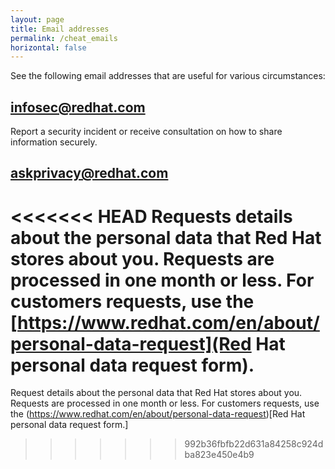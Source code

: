 ```yaml
---
layout: page
title: Email addresses
permalink: /cheat_emails
horizontal: false
---
```


See the following email addresses that are useful for various circumstances:

## infosec@redhat.com

Report a security incident or receive consultation on how to share information securely.

## askprivacy@redhat.com

<<<<<<< HEAD
Requests details about the personal data that Red Hat stores about you. Requests are processed in one month or less. For customers requests, use the [https://www.redhat.com/en/about/personal-data-request](Red Hat personal data request form).
=======
Request details about the personal data that Red Hat stores about you. Requests are processed in one month or less. For customers requests, use the (https://www.redhat.com/en/about/personal-data-request)[Red Hat personal data request form.]
>>>>>>> 992b36fbfb22d631a84258c924dba823e450e4b9
